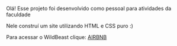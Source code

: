 Olá! Esse projeto foi desenvolvido como pessoal para atividades da faculdade

Nele construí um site utilizando HTML e CSS puro :)

Para acessar o WildBeast clique: <a href="https://cp1sis.netlify.app">AIRBNB<a/>


